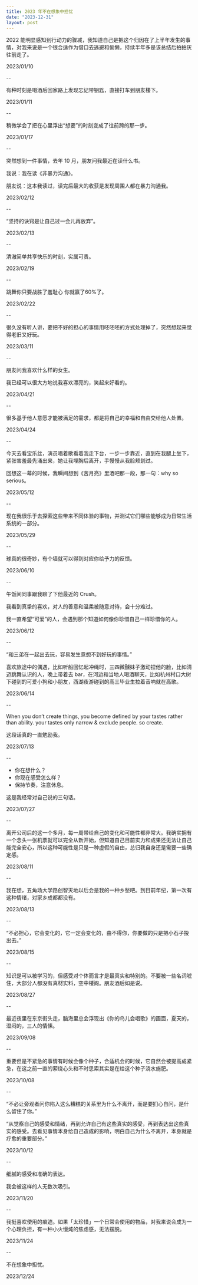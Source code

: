 ```yaml
---
title: 2023 年不在想象中担忧
date: "2023-12-31"
layout: post
---
```


2022 能明显感知到行动力的骤减，我知道自己是把这个归因在了上半年发生的事情，对我来说是一个很合适作为借口去逃避和偷懒，持续半年多是该总结后拍拍灰往前走了。

2023/01/10

--

有种时刻是喝酒后回家路上发现忘记带钥匙，直接打车到朋友楼下。

2023/01/11

--


稍微学会了把在心里浮出“想要”的时刻变成了往前跨的那一步。

2023/01/17

--

突然想到一件事情，去年 10 月，朋友问我最近在读什么书。

我说：我在读《非暴力沟通》。

朋友说：这本我读过，读完后最大的收获是发现周围人都在暴力沟通我。

2023/02/12

--

“坚持的诀窍是让自己过一会儿再放弃”。

2023/02/13

--


清澈简单共享快乐的时刻，实属可贵。


2023/02/19

--

跳舞你只要战胜了羞耻心  你就赢了60%了。

2023/02/22

--

很久没有听人讲，要把不好的担心的事情用呸呸呸的方式处理掉了，突然想起来觉得老旧又好玩。

2023/03/11

--

朋友问我喜欢什么样的女生。

我已经可以很大方地说我喜欢漂亮的，笑起来好看的。

2023/04/21

--

很多基于他人意愿才能被满足的需求，都是将自己的幸福和自由交给他人处置。

2023/04/24

--


今天去看宝乐丝，演员唱着歌看着我走下台，一步一步靠近，直到在我腿上坐下，紧张害羞最先涌出来，她让我埋胸后离开，手慢慢从我脸颊划过。

回想这一幕的时候，我瞬间想到《苦月亮》里酒吧那一段，那一句：why so serious。 ​​​

2023/05/12

--

现在我很乐于去探索这些带来不同体验的事物，并测试它们哪些能够成为日常生活系统的一部分。

2023/05/29

--

球真的很奇妙，有个墙就可以得到对应你给予力的反馈。


2023/06/10

--

午饭间同事跟我聊了下他最近的 Crush。

我看到真挚的喜欢，对人的善意和温柔被随意对待，会十分难过。

我一直希望“可爱”的人，会遇到那个知道如何像你珍惜自己一样珍惜你的人。

2023/06/12

--


“和三弟在一起出去玩，容易发生意想不到好玩的事情。” ​​​

喜欢旅途中的偶遇，比如听船回忆起冲绳时，三四微醺妹子激动捏他的脸，比如清迈跳舞认识的人，晚上带着去 bar，在河边和当地人喝酒聊天，比如杭州村口大树下碰到的可爱小狗和小朋友，西湖夜游碰到的高三毕业生拉着音响就在高歌。

2023/06/14

--

When you don’t create things, you become defined by your tastes rather than ability. your tastes only narrow & exclude people. so create.

这段话真的一直勉励我。


2023/07/13

--

- 你在想什么？
- 你现在感受怎么样？
- 保持节奏，注意休息。

这是我经常对自己说的三句话。

2023/07/27

--

离开公司后的这一个多月，每一周带给自己的变化和可能性都非常大。我确实拥有一个念头一张机票就可以完全从新开始，但知道自己目前实力和成果还无法让自己能完全安心，所以这种可能性是只是一种虚假的自由，总归我自身还是需要一些确定感。

2023/08/11

--

我在想，五角场大学路创智天地以后会是我的一种乡愁吧。到目前年纪，第一次有这种情绪，对家乡成都都没有。

2023/08/13

--

“不必担心，它会变化的，它一定会变化的，由不得你，你要做的只是把小石子投出去。”

2023/08/15

--

知识是可以被学习的，但感受对个体而言才是最真实和特别的。不要被一些名词唬住，大部分人都没有真材实料，空中楼阁。朋友酒后如是说。

2023/08/27

--

最近夜里在东京街头走，脑海里总会浮现出《你的鸟儿会唱歌》的画面，夏天的，湿闷的，三人的情愫。

2023/09/08

--

重要但是不紧急的事情有时候会像个种子，合适机会的时候，它自然会被提高成紧急，在这之前一直的萦绕心头和不时思索其实是在给这个种子浇水施肥。

2023/10/08

--

“不必让旁观者问你陷入这么糟糕的关系里为什么不离开，而是要扪心自问，是什么留住了你。”

“从觉察自己的感受和情绪，再到允许自己有这些真实的感受，再到表达出这些真实的感受。去看见事情本身给自己造成的影响，明白自己为什么不离开，本身就是疗愈的重要部分。”

2023/10/12

--

细腻的感受和准确的表达。

我会被这样的人无数次吸引。

2023/11/20

--

我挺喜欢使用的痕迹。如果「太珍惜」一个日常会使用的物品，对我来说会成为一个心理负担，有一种小火慢炖的焦虑感，无法摆脱。

2023/11/24

--

不在想象中担忧。

2023/12/24










